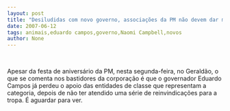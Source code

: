 ```yaml
---
layout: post
title: "Desiludidas com novo governo, associações da PM não devem dar mais apoio irrestrito a Eduardo Campos"
date: 2007-06-12
tags: animais,eduardo campos,governo,Naomi Campbell,novos
author: None
---
```


&nbsp;

Apesar da festa de anivers&aacute;rio da PM, nesta segunda-feira, no Gerald&atilde;o, o que se comenta nos bastidores da corpora&ccedil;&atilde;o &eacute; que o governador Eduardo Campos j&aacute; perdeu o apoio das entidades de classe que representam a categoria, depois de n&atilde;o ter atendido uma s&eacute;rie de reinvindica&ccedil;&otilde;es para a tropa. &Eacute; aguardar para ver. 